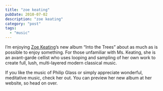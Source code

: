 ```yaml
---
title: "zoe keating"
pubDate: 2010-07-02
description: "zoe keating"
category: "post"
tags:
  - "music"
---
```


I’m enjoying [Zoe Keating](http://zoekeating.com/)’s new album “Into the Trees” about as much as is possible to enjoy something. For those unfamiliar with Ms. Keating, she is an avant-garde cellist who uses looping and sampling of her own work to create full, lush, multi-layered modern classical music.

If you like the music of Philip Glass or simply appreciate wonderful, meditative music, check her out. You can preview her new album at her website, so head on over.
